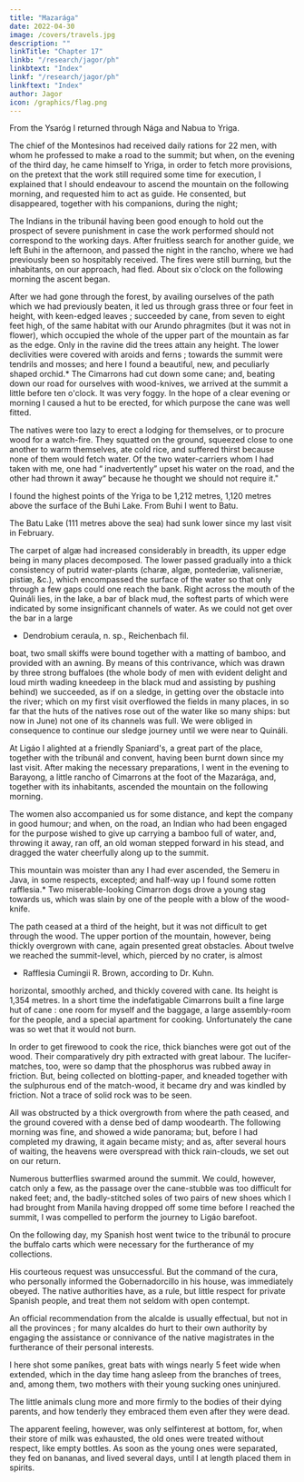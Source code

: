 ```yaml
---
title: "Mazarága"
date: 2022-04-30
image: /covers/travels.jpg
description: ""
linkTitle: "Chapter 17"
linkb: "/research/jagor/ph"
linkbtext: "Index"
linkf: "/research/jagor/ph"
linkftext: "Index"
author: Jagor
icon: /graphics/flag.png
---
```




<!-- ASCENT OF THE YRÍGA AND MAZARAGA.—PIRATES AND HIGHWAY ROBBERS.—WATER

• PLANTS FROM BERLIN TO THE PHILIPPINES. - MY SERVANT PEPE. -->

From the Ysaróg I returned through Nága and Nabua to Yriga. <!-- , the ascent of which I at length accomplished. -->

The chief of the Montesinos had received daily rations for 22 men, with whom he professed to make a road to the summit; but when, on the evening of the third day, he came himself to Yriga, in order to fetch more provisions, on the pretext that the work still required some time for execution, I explained that I should endeavour to ascend the mountain on the following morning, and requested him to act as guide. He consented, but disappeared, together with his companions, during the night; 


The Indians in the tribunál having been good enough to hold out the prospect of severe punishment in case the work performed should not correspond to the working days. After fruitless search for another guide, we left Buhi in the afternoon, and passed the night in the rancho, where we had previously been so hospitably received. The fires were still burning, but the inhabitants, on our approach, had fled. About six o'clock on the following morning the ascent began. 

After we had gone through the forest, by availing ourselves of the path which we had previously beaten, it led us through grass three or four feet in height, with keen-edged leaves ; succeeded by cane, from seven to eight feet high, of the same habitat with our Arundo phragmites (but it was not in flower), which occupied the whole of the upper part of the mountain as far as the edge. Only in the ravine did the trees attain any height. The lower declivities were covered with aroids and ferns ; towards the summit were tendrils and mosses; and here I found a beautiful, new, and peculiarly shaped orchid.* The Cimarrons had cut down some cane; and, beating down our road for ourselves with wood-knives, we arrived at the summit a little before ten o'clock. It was very foggy. In the hope of a clear evening or morning I caused a hut to be erected, for which purpose the cane was well fitted. 

The natives were too lazy to erect a lodging for themselves, or to procure wood for a watch-fire. They squatted on the ground, squeezed close to one another to warm themselves, ate cold rice, and suffered thirst because none of them would fetch water. Of the two water-carriers whom I had taken with me, one had “ inadvertently” upset his water on the road, and the other had thrown it away“ because he thought we should not require it."

I found the highest points of the Yriga to be 1,212 metres, 1,120 metres above the surface of the Buhi Lake. From Buhi I went to Batu.

The Batu Lake (111 metres above the sea) had sunk lower since my last visit in February. 

The carpet of algæ had increased considerably in breadth, its upper edge being in many places decomposed. The lower passed gradually into a thick consistency of putrid water-plants (charæ, algæ, pontederiæ, valisneriæ, pistiæ, &c.), which encompassed the surface of the water so that only through a few gaps could one reach the bank. Right across the mouth of the Quináli lies, in the lake, a bar of black mud, the softest parts of which were indicated by some insignificant channels of water. As we could not get over the bar in a large

- Dendrobium ceraula, n. sp., Reichenbach fil.

boat, two small skiffs were bound together with a matting of bamboo, and provided with an awning. By means of this contrivance, which was drawn by three strong buffaloes (the whole body of men with evident delight and loud mirth wading kneedeep in the black mud and assisting by pushing behind) we succeeded, as if on a sledge, in getting over the obstacle into the river; which on my first visit overflowed the fields in many places, in so far that the huts of the natives rose out of the water like so many ships: but now in June) not one of its channels was full. We were obliged in consequence to continue our sledge journey until we were near to Quináli.

At Ligáo I alighted at a friendly Spaniard's, a great part of the place, together with the tribunál and convent, having been burnt down since my last visit. After making the necessary preparations, I went in the evening to Barayong, a little rancho of Cimarrons at the foot of the Mazarága, and, together with its inhabitants, ascended the mountain on the following morning. 

The women also accompanied us for some distance, and kept the company in good humour; and when, on the road, an Indian who had been engaged for the purpose wished to give up carrying a bamboo full of water, and, throwing it away, ran off, an old woman stepped forward in his stead, and dragged the water cheerfully along up to the summit. 

This mountain was moister than any I had ever ascended, the Semeru in Java, in some respects, excepted; and half-way up I found some rotten rafflesia.* Two miserable-looking Cimarron dogs drove a young stag towards us, which was slain by one of the people with a blow of the wood-knife. 

The path ceased at a third of the height, but it was not difficult to get through the wood. The upper portion of the mountain, however, being thickly overgrown with cane, again presented great obstacles. About twelve we reached the summit-level, which, pierced by no crater, is almost

* Rafflesia Cumingii R. Brown, according to Dr. Kuhn.

horizontal, smoothly arched, and thickly covered with cane. Its height is 1,354 metres. In a short time the indefatigable Cimarrons built a fine large hut of cane : one room for myself and the baggage, a large assembly-room for the people, and a special apartment for cooking. Unfortunately the cane was so wet that it would not burn. 

In order to get firewood to cook the rice, thick bianches were got out of the wood. Their comparatively dry pith extracted with great labour. The lucifer-matches, too, were so damp that the phosphorus was rubbed away in friction. But, being collected on blotting-paper, and kneaded together with the sulphurous end of the match-wood, it became dry and was kindled by friction. Not a trace of solid rock was to be seen. 

All was obstructed by a thick overgrowth from where the path ceased, and the ground covered with a dense bed of damp woodearth. The following morning was fine, and showed a wide panorama; but, before I had completed my drawing, it again became misty; and as, after several hours of waiting, the heavens were overspread with thick rain-clouds, we set out on our return.

Numerous butterflies swarmed around the summit. We could, however, catch only a few, as the passage over the cane-stubble was too difficult for naked feet; and, the badly-stitched soles of two pairs of new shoes which I had brought from Manila having dropped off some time before I reached the summit, I was compelled to perform the journey to Ligáo barefoot.

On the following day, my Spanish host went twice to the tribunál to procure the buffalo carts which were necessary for the furtherance of my collections. 

His courteous request was unsuccessful. But the command of the cura, who personally informed the Gobernadorcillo in his house, was immediately obeyed. The native authorities have, as a rule, but little respect for private Spanish people, and treat them not seldom with open contempt. 

An official recommendation from the alcalde is usually effectual, but not in all the provinces ; for many alcaldes do hurt to their own authority by engaging the assistance or connivance of the native magistrates in the furtherance of their personal interests.

I here shot some paníkes, great bats with wings nearly 5 feet wide when extended, which in the day time hang asleep from the branches of trees, and, among them, two mothers with their young sucking ones uninjured. 

The little animals clung more and more firmly to the bodies of their dying parents, and how tenderly they embraced them even after they were dead. 

The apparent feeling, however, was only selfinterest at bottom, for, when their store of milk was exhausted, the old ones were treated without respect, like empty bottles. As soon as the young ones were separated, they fed on bananas, and lived several days, until I at length placed them in spirits.
